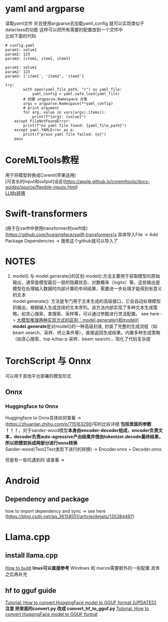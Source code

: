 # yaml and argparse
读取yaml文件 并且使用argparse去加载yaml_config 就可以实现类似于dataclass的功能 这样可以把所有需要的配置放到一个文件中
<br> 比如下面的代码 
```
# config.yaml
param1: value1
param2: 123
param3: [item1, item2, item3]
```
```
param1: value1
param2: 123
param3: ['item1', 'item2', 'item3']
```
```
try:
        with open(yaml_file_path, "r") as yaml_file:
            yaml_config = yaml.safe_load(yaml_file)
        # 创建 argparse.Namespace 对象
        args = argparse.Namespace(**yaml_config)
        # print argument 
        for arg, value in vars(args).items():
            print(f"{arg}: {value}")
    except FileNotFoundError:
        print(f"no yaml file found: {yaml_file_path}")
    except yaml.YAMLError as e:
        print(f"prase yaml file failed: {e}")
    pass
```
# CoreMLTools教程
用于将模型转换成Coreml(苹果适用) <br>
[可变长的input和output]设定(https://apple.github.io/coremltools/docs-guides/source/flexible-inputs.html) <br>
[LLMs转换](https://apple.github.io/coremltools/docs-guides/source/convert-openelm.html)

# Swift-transformers
(用于在swift中使用transformer的swift库)[https://github.com/huggingface/swift-transformers]s
具体导入File -> Add Package Dependencies -> 搜索这个github就可以导入了

# NOTES
1. model() 与 model.generate()的区别
model():方法主要用于获取模型的原始输出，通常是模型最后一层的隐藏状态、对数概率（logits）等。这些输出是模型在处理输入数据时内部计算的中间结果，需要进一步处理才能得到有意义的文本 <br>
model.generate(): 方法是专门用于文本生成的高级接口，它会自动处理模型的输出，根据输入生成连续的文本序列。该方法内部实现了多种文本生成策略，如贪心搜索、束搜索、采样等，可以通过参数进行灵活配置。
see here -> [大模型推理两种实现方式的区别：model.generate()和model()](https://blog.csdn.net/qq_61980594/article/details/138341382)
**model.generate**是对model()的一种高级封装, 封装了完整的生成流程（如 beam search、采样、终止条件等），直接返回生成结果。内置多种生成策略（如贪心搜索、top-k/top-p 采样、beam search），简化了代码复杂度

# TorchScript 与 Onnx
可以用于其他平台部署的模型形式 

## Onnx
### Huggingface to Onnx
Huggingface to Onnx具体如何查看 ->(https://zhuanlan.zhihu.com/p/715163290)写的比较详细 **包括里面的参数 ！！！**，对于sander-wood模型**本身由encoder-decoder组成，encoder负责文本，decoder负责auto-agressive产出结果并借由tokenizer.decode最终结果，所以把模型拆成两部分进行onnx转换**   <br> 
Sander-wood(Text2Text类型下进行的转换) -> Encoder.onnx + Decoder.onnx 

但是有一些坑遇到的 请查看 ->

# Android 
## Dependency and package
how to import dependency and sync -> see here (https://blog.csdn.net/qq_36158551/article/details/135384497)

# Llama.cpp

## install llama.cpp
[How to build](https://github.com/ggml-org/llama.cpp/blob/master/docs/build.md) **linux可以直接参考** Windows 和 macos需要额外的一些配置 具体之后再补充
## hf to gguf guide
[Tutorial: How to convert HuggingFace model to GGUF format  [UPDATED]](https://github.com/ggml-org/llama.cpp/discussions/7927) <br>
**注意 把里面的convert.py 改成 convert_hf_to_gguf.py**
[Tutorial: How to convert HuggingFace model to GGUF format](https://github.com/ggml-org/llama.cpp/discussions/2948) <br> 

